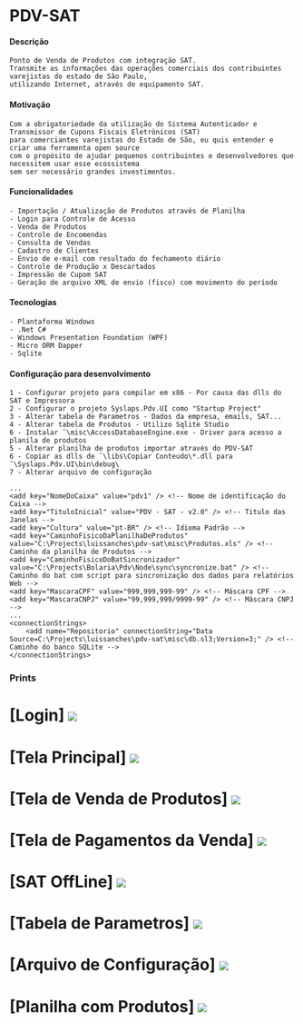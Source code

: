 # PDV-SAT

#### Descrição
```
Ponto de Venda de Produtos com integração SAT.
Transmite as informações das operações comerciais dos contribuintes varejistas do estado de São Paulo,
utilizando Internet, através de equipamento SAT.
```


#### Motivação
```
Com a obrigatoriedade da utilização do Sistema Autenticador e Transmissor de Cupons Fiscais Eletrônicos (SAT)
para comerciantes varejistas do Estado de São, eu quis entender e criar uma ferramenta open source
com o propósito de ajudar pequenos contribuintes e desenvolvedores que necessitem usar esse ecossistema
sem ser necessário grandes investimentos. 
```

#### Funcionalidades
```
- Importação / Atualização de Produtos através de Planilha 
- Login para Controle de Acesso
- Venda de Produtos
- Controle de Encomendas
- Consulta de Vendas
- Cadastro de Clientes
- Envio de e-mail com resultado do fechamento diário
- Controle de Produção x Descartados
- Impressão de Cupom SAT
- Geração de arquivo XML de envio (fisco) com movimento do período
```

#### Tecnologias
```
- Plantaforma Windows 
- .Net C#
- Windows Presentation Foundation (WPF)
- Micro ORM Dapper
- Sqlite
```

#### Configuração para desenvolvimento
	1 - Configurar projeto para compilar em x86 - Por causa das dlls do SAT e Impressora 
	2 - Configurar o projeto Syslaps.Pdv.UI como "Startup Project" 
	3 - Alterar tabela de Parametros - Dados da empresa, emails, SAT...
	4 - Alterar tabela de Produtos - Utilizo Sqlite Studio 
	6 - Instalar ˜\misc\AccessDatabaseEngine.exe - Driver para acesso a planila de produtos
	5 - Alterar planilha de produtos importar através do PDV-SAT
	6 - Copiar as dlls de ˜\libs\Copiar Conteudo\*.dll para ˜\Syslaps.Pdv.UI\bin\debug\  
	7 - Alterar arquivo de configuração
```
...
<add key="NomeDoCaixa" value="pdv1" /> <!-- Nome de identificação do Caixa -->
<add key="TituloInicial" value="PDV - SAT - v2.0" /> <!-- Titulo das Janelas -->
<add key="Cultura" value="pt-BR" /> <!-- Idioma Padrão -->
<add key="CaminhoFisicoDaPlanilhaDeProdutos" value="C:\Projects\luissanches\pdv-sat\misc\Produtos.xls" /> <!-- Caminho da planilha de Produtos -->
<add key="CaminhoFisicoDoBatSincronizador" value="C:\Projects\Bolaria\Pdv\Node\sync\syncronize.bat" /> <!-- Caminho do bat com script para sincronização dos dados para relatórios Web -->
<add key="MascaraCPF" value="999,999,999-99" /> <!-- Máscara CPF -->
<add key="MascaraCNPJ" value="99,999,999/9999-99" /> <!-- Máscara CNPJ -->
...
<connectionStrings>
	<add name="Repositorio" connectionString="Data Source=C:\Projects\luissanches\pdv-sat\misc\db.sl3;Version=3;" /> <!-- Caminho do banco SQLite -->
</connectionStrings>
```

### Prints

[Login]
![](https://github.com/luissanches/pdv-sat/blob/master/misc/printscreen/login.png)
=============

[Tela Principal]
![](https://github.com/luissanches/pdv-sat/blob/master/misc/printscreen/main.png)
=============

[Tela de Venda de Produtos] 
![](https://github.com/luissanches/pdv-sat/blob/master/misc/printscreen/sell.png)
=============

[Tela de Pagamentos da Venda]
![](https://github.com/luissanches/pdv-sat/blob/master/misc/printscreen/payment.png)
=============

[SAT OffLine]
![](https://github.com/luissanches/pdv-sat/blob/master/misc/printscreen/sat_offline.png)
=============

[Tabela de Parametros]
![](https://github.com/luissanches/pdv-sat/blob/master/misc/printscreen/parametros.png)
=============

[Arquivo de Configuração]
![](https://github.com/luissanches/pdv-sat/blob/master/misc/printscreen/config.png)
=============

[Planilha com Produtos]
![](https://github.com/luissanches/pdv-sat/blob/master/misc/printscreen/produtos.png)
=============

